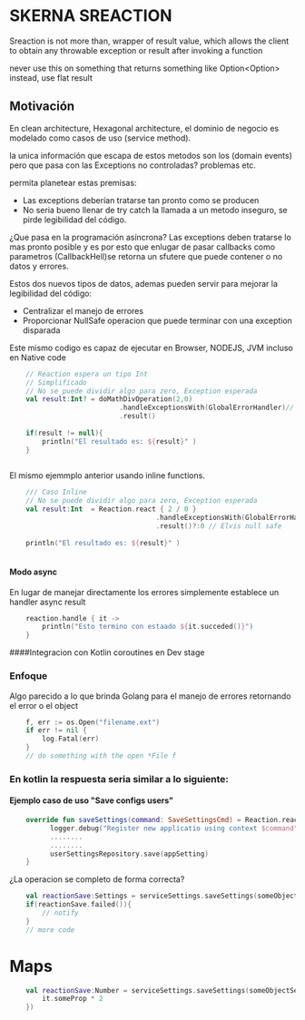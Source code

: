 # SKERNA SREACTION

Sreaction is not more than, wrapper of result value, which allows the client to obtain any throwable exception or result
after invoking a function

never use this on something that returns something like Option<Option<T>>
instead, use flat result

## Motivación

En clean architecture, Hexagonal architecture, el dominio
de negocio es modelado como casos de uso (service method).

la unica información que escapa de estos metodos son los (domain events)
pero que pasa con las Exceptions no controladas? problemas etc.

permita planetear estas premisas:

- Las exceptions deberían tratarse tan pronto como se producen
- No seria bueno llenar de try catch la llamada a un metodo inseguro, se pirde
legibilidad del código. 

¿Que pasa en la programación asíncrona?
Las exceptions deben tratarse lo mas pronto posible y es por esto que enlugar de pasar callbacks 
como parametros (CallbackHell)se retorna un sfutere que puede contener o no datos y errores.

Estos dos nuevos tipos de datos, ademas pueden servir para mejorar la legibilidad del código:

- Centralizar el manejo de errores
- Proporcionar NullSafe
operacion que puede terminar con una exception disparada

Este mismo codigo es capaz de ejecutar en Browser, NODEJS, JVM incluso en Native code

```Kotlin
    // Reaction espera un tipo Int
    // Simplificado
    // No se puede dividir algo para zero, Exception esperada
    val result:Int? = doMathDivOperation(2,0)
                           .handleExceptionsWith(GlobalErrorHandler)// Logs, influxdb etc...
                           .result()
  
    if(result != null){
        println("El resultado es: ${result}" )            
    }
    
```
El mismo ejemmplo anterior usando inline functions. 
```kotlin
    /// Caso Inline
    // No se puede dividir algo para zero, Exception esperada
    val result:Int  = Reaction.react { 2 / 0 } 
                                    .handleExceptionsWith(GlobalErrorHandler)// Logs, influxdb etc...
                                    .result()?:0 // Elvis null safe
    
    println("El resultado es: ${result}" )            
    
```


#### Modo async

En lugar de manejar directamente los errores simplemente establece un handler async result 

```kotlin
    reaction.handle { it ->
        println("Esto termino con estaado ${it.succeded()}")
    }

```


####Integracion con Kotlin coroutines en Dev stage 

### Enfoque
Algo parecido a lo que brinda Golang para el manejo de errores
retornando el error o el object 

```go
    f, err := os.Open("filename.ext")
    if err != nil {
        log.Fatal(err)
    }
    // do something with the open *File f
```


### En kotlin la respuesta seria similar a lo siguiente:

#### Ejemplo caso de uso "Save configs users"

```kotlin
    override fun saveSettings(command: SaveSettingsCmd) = Reaction.react{
          logger.debug("Register new applicatio using context $command")
          ........
          ........
          userSettingsRepository.save(appSetting)
    }
```

¿La operacion se completo de forma correcta?

```kotlin
    val reactionSave:Settings = serviceSettings.saveSettings(someObjectSettings)
    if(reactionSave.failed()){
        // notify
    }
    // more code

```

# Maps 

```kotlin
    val reactionSave:Number = serviceSettings.saveSettings(someObjectSettings).map({
        it.someProp * 2
    })

```
